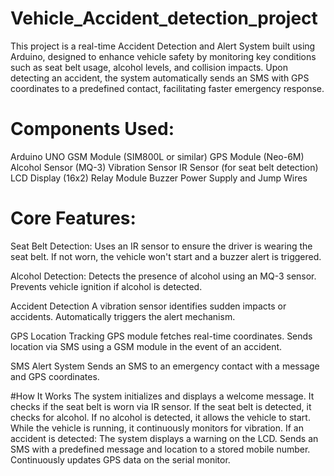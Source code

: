 # Vehicle_Accident_detection_project
This project is a real-time Accident Detection and Alert System built using Arduino, designed to enhance vehicle safety by monitoring key conditions such as seat belt usage, alcohol levels, and collision impacts. Upon detecting an accident, the system automatically sends an SMS with GPS coordinates to a predefined contact, facilitating faster emergency response.

# Components Used:
Arduino UNO
GSM Module (SIM800L or similar)
GPS Module (Neo-6M)
Alcohol Sensor (MQ-3)
Vibration Sensor
IR Sensor (for seat belt detection)
LCD Display (16x2)
Relay Module
Buzzer
Power Supply and Jump Wires

# Core Features:
Seat Belt Detection:
Uses an IR sensor to ensure the driver is wearing the seat belt.
If not worn, the vehicle won't start and a buzzer alert is triggered.

Alcohol Detection:
Detects the presence of alcohol using an MQ-3 sensor.
Prevents vehicle ignition if alcohol is detected.

Accident Detection
A vibration sensor identifies sudden impacts or accidents.
Automatically triggers the alert mechanism.

GPS Location Tracking
GPS module fetches real-time coordinates.
Sends location via SMS using a GSM module in the event of an accident.

SMS Alert System
Sends an SMS to an emergency contact with a message and GPS coordinates.

#How It Works
The system initializes and displays a welcome message.
It checks if the seat belt is worn via IR sensor.
If the seat belt is detected, it checks for alcohol.
If no alcohol is detected, it allows the vehicle to start.
While the vehicle is running, it continuously monitors for vibration.
If an accident is detected:
The system displays a warning on the LCD.
Sends an SMS with a predefined message and location to a stored mobile number.
Continuously updates GPS data on the serial monitor.
 
